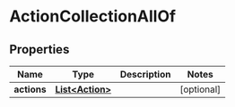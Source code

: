 

# ActionCollectionAllOf


## Properties

Name | Type | Description | Notes
------------ | ------------- | ------------- | -------------
**actions** | [**List&lt;Action&gt;**](Action.md) |  |  [optional]



